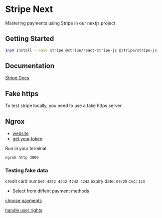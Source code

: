 # Stripe Next

Mastering payments using Stripe in our nextjs project

## Getting Started

```bash
$npm install --save stripe @stripe/react-stripe-js @stripe/stripe-js
```

## Documentation

[Stripe Docs](https://docs.stripe.com/)

## Fake https

To test stripe locally, you need to use a fake https server.

## Ngrox

- [website]( https://dashboard.ngrok.com/signup)
- [get your token](https://dashboard.ngrok.com/get-started/your-authtoken)

Run in your terminal

``` bash
ngrok http 3000
```

### Testing fake data

credit card number: `4242 4242 4242 4242`
expiry date: `09/28`
cvc: `123`

- Select from diffent payment methods

[choose payments](https://dashboard.stripe.com/test/settings/payment_methods/pmc_1RPoAhPOIhH20hF8eNgkKh7b)

[handle user rights](https://dashboard.stripe.com/test/settings/billing/portal)
